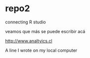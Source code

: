 # repo2
connecting R studio 


veamos que más se puede escribir acá

http://www.analtyics.cl

A line I wrote on my local computer
